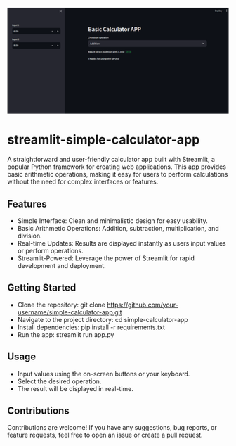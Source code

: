 ![Screenshot](https://github.com/mohitrohilla021/streamlit-simple-calculator-app/blob/main/calculator%20streamlitt%20app.png)
# streamlit-simple-calculator-app

A straightforward and user-friendly calculator app built with Streamlit, a popular Python framework for creating web applications. This app provides basic arithmetic operations, making it easy for users to perform calculations without the need for complex interfaces or features.

## Features

- Simple Interface: Clean and minimalistic design for easy usability.
- Basic Arithmetic Operations: Addition, subtraction, multiplication, and division.
- Real-time Updates: Results are displayed instantly as users input values or perform operations.
- Streamlit-Powered: Leverage the power of Streamlit for rapid development and deployment.

## Getting Started

- Clone the repository: git clone https://github.com/your-username/simple-calculator-app.git
- Navigate to the project directory: cd simple-calculator-app
- Install dependencies: pip install -r requirements.txt
- Run the app: streamlit run app.py

## Usage

- Input values using the on-screen buttons or your keyboard.
- Select the desired operation.
- The result will be displayed in real-time.


## Contributions

Contributions are welcome! If you have any suggestions, bug reports, or feature requests, feel free to open an issue or create a pull request.

